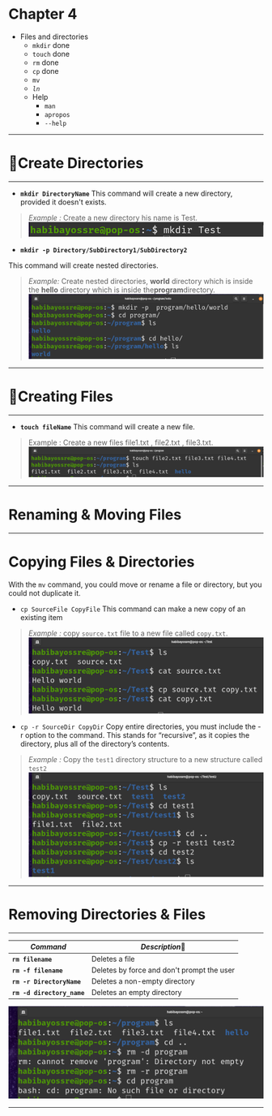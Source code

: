 # Chapter 4
- Files and directories
    - `mkdir` done
    - `touch` done
    - `rm`     done
    - `cp`    done
    - `mv`
    - *`ln`*
  - Help
    - `man`
    - `apropos`
    - `--help`
_ _ _ 
# 📂Create Directories
---
* **`mkdir DirectoryName`**
This command will create a new directory, provided it doesn't exists.

>*Example :*
> Create a new directory his name is Test.
![alt text](Images/mkdir.png)

* **`mkdir -p Directory/SubDirectory1/SubDirectory2`**

This command will create nested directories.

>*Example:* 
>Create nested directories, **world** directory which is inside the **hello** directory which is inside the**program**directory.![alt text](Images/Subdir.png)


---
# 📄**Creating Files**
---

* **`touch fileName`**
This command will create a new file.

>Example :
>Create a new files file1.txt , file2.txt , file3.txt.
![alt text](<Images/touch files.png>)

---
# Renaming & Moving Files
---
# Copying Files & Directories

With the `mv` command, you could move or rename a file or directory, but you could not duplicate it. 
*  `cp SourceFile CopyFile` 
This command can make a new copy of an existing item
  
>*Example :* 
>copy `source.txt` file to a new file called `copy.txt`.
![alt text](<Images/copy files.png>)

* `cp -r SourceDir CopyDir`
Copy entire directories, you must include the -r option to the command. This stands for “recursive”, as it copies the directory, plus all of the directory’s contents.

>*Example :*
>Copy the `test1` directory structure to a new structure called `test2`
![alt text](<Images/copy dir.png>)

---
# Removing Directories & Files
---

| *Command* | *Description*📝 |
| ---- |----|
| **`rm filename`** |Deletes a file|
| **`rm -f filename`** |Deletes by force and don't prompt the user|
| **`rm -r DirectoryName`** |Deletes a non-empty directory| 
| **`rm -d directory_name`**|Deletes an empty directory|

![alt text](<Images/delete dir.png>)

---

